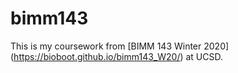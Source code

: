 # bimm143

This is my coursework from [BIMM 143 Winter 2020] (https://bioboot.github.io/bimm143_W20/) at UCSD.

